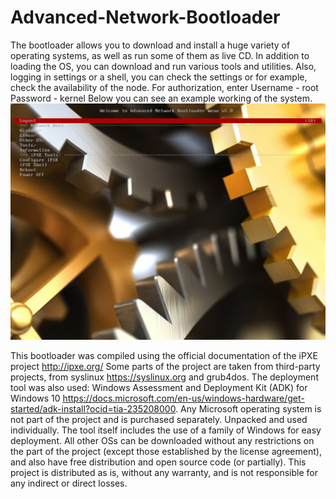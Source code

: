 # Advanced-Network-Bootloader
The bootloader allows you to download and install a huge variety of operating systems, as well as run some of them as live СD.
In addition to loading the OS, you can download and run various tools and utilities. Also, logging in settings or a shell, you can check the settings or for example, check the availability of the node.
For authorization, enter
Username - root 
Password - kernel
Below you can see an example working of the system.
![Image alt](https://github.com/Losenmann/Advanced-Network-Bootloader/blob/master/Screenshot.png)

This bootloader was compiled using the official documentation of the iPXE project http://ipxe.org/
Some parts of the project are taken from third-party projects, from syslinux  https://syslinux.org and grub4dos. The deployment tool was also used: Windows Assessment and Deployment Kit (ADK) for Windows 10 https://docs.microsoft.com/en-us/windows-hardware/get-started/adk-install?ocid=tia-235208000. Any Microsoft operating system is not part of the project and is purchased separately. Unpacked and used individually. The tool itself includes the use of a family of Windows for easy deployment. All other OSs can be downloaded without any restrictions on the part of the project (except those established by the license agreement), and also have free distribution and open source code (or partially). This project is distributed as is, without any warranty, and is not responsible for any indirect or direct losses.

